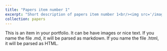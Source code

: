 ```yaml
---
title: "Papers item number 1"
excerpt: "Short description of papers item number 1<br/><img src='/images/500x300.png'>"
collection: papers
---
```


This is an item in your portfolio. It can be have images or nice text. If you name the file .md, it will be parsed as markdown. If you name the file .html, it will be parsed as HTML. 
